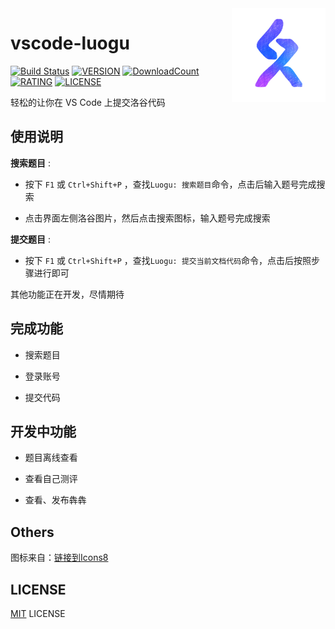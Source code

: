 <img align="right" width="150" height="150" src="https://github.com/Himself65/vscode-luogu/blob/master/resources/img/luogu.png?raw=true">

# vscode-luogu

[![Build Status](https://travis-ci.org/Himself65/vscode-luogu.svg?branch=master)](https://travis-ci.org/Himself65/vscode-luogu)
[![VERSION](https://vsmarketplacebadge.apphb.com/version/himself6565.vscode-luogu.svg)](https://marketplace.visualstudio.com/items?itemName=himself6565.vscode-luogu)
[![DownloadCount](https://vsmarketplacebadge.apphb.com/installs/himself6565.vscode-luogu.svg)](https://marketplace.visualstudio.com/items?itemName=himself6565.vscode-luogu)
[![RATING](https://vsmarketplacebadge.apphb.com/rating-star/himself6565.vscode-luogu.svg)](https://marketplace.visualstudio.com/items?itemName=himself6565.vscode-luogu)
[![LICENSE](https://img.shields.io/badge/license-MIT-green.svg)](https://github.com/Himself65/vscode-luogu/blob/master/LICENSE)

轻松的让你在 VS Code 上提交洛谷代码

## 使用说明

**搜索题目** :

- 按下 `F1` 或 `Ctrl+Shift+P` ，查找`Luogu: 搜索题目`命令，点击后输入题号完成搜索

- 点击界面左侧洛谷图片，然后点击搜索图标，输入题号完成搜索

**提交题目** :

- 按下 `F1` 或 `Ctrl+Shift+P` ，查找`Luogu: 提交当前文档代码`命令，点击后按照步骤进行即可

其他功能正在开发，尽情期待

## 完成功能

- 搜索题目

- 登录账号

- 提交代码

## 开发中功能

- 题目离线查看

- 查看自己测评

- 查看、发布犇犇

## Others

图标来自：[链接到Icons8](https://icons8.cn/)

## LICENSE

[MIT](LICENSE) LICENSE
